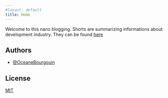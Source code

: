 ```yaml
---
#layout: default
title: Home
---
```


Welcome to this nano blogging. Shorts are summarizing informations about development industry.  They can be found [here](https://oceanebourgouin.github.io/day-watch/test/)

## Authors

- [@OceaneBourgouin](https://github.com/OceaneBourgouin)

  
## License

[MIT](https://choosealicense.com/licenses/mit/)
